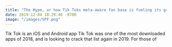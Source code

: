 ```yaml
---
title: "The Hype, or how Tik Toks meta-aware fan base is fueling its growth"
date: 2019-12-04 18:29:46 -0700
image: "/images/SPF.png"
---
```


Tik Tok is an iOS and Android app
Tik Tok was one of the most downloaded apps of 2018, and is looking to crack that list again in 2019. For those of
